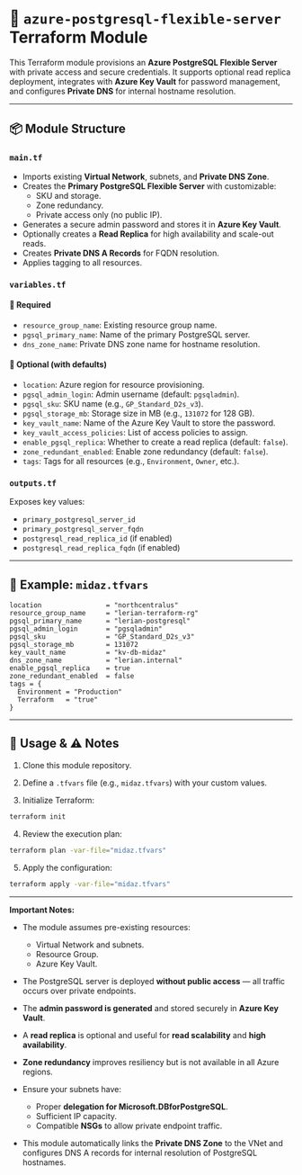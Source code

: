 # 🐘 `azure-postgresql-flexible-server` Terraform Module

This Terraform module provisions an **Azure PostgreSQL Flexible Server** with private access and secure credentials. It supports optional read replica deployment, integrates with **Azure Key Vault** for password management, and configures **Private DNS** for internal hostname resolution.

---

## 📦 Module Structure

### `main.tf`

- Imports existing **Virtual Network**, subnets, and **Private DNS Zone**.
- Creates the **Primary PostgreSQL Flexible Server** with customizable:
  - SKU and storage.
  - Zone redundancy.
  - Private access only (no public IP).
- Generates a secure admin password and stores it in **Azure Key Vault**.
- Optionally creates a **Read Replica** for high availability and scale-out reads.
- Creates **Private DNS A Records** for FQDN resolution.
- Applies tagging to all resources.

### `variables.tf`

#### 🔹 Required

- `resource_group_name`: Existing resource group name.
- `pgsql_primary_name`: Name of the primary PostgreSQL server.
- `dns_zone_name`: Private DNS zone name for hostname resolution.

#### 🔸 Optional (with defaults)

- `location`: Azure region for resource provisioning.
- `pgsql_admin_login`: Admin username (default: `pgsqladmin`).
- `pgsql_sku`: SKU name (e.g., `GP_Standard_D2s_v3`).
- `pgsql_storage_mb`: Storage size in MB (e.g., `131072` for 128 GB).
- `key_vault_name`: Name of the Azure Key Vault to store the password.
- `key_vault_access_policies`: List of access policies to assign.
- `enable_pgsql_replica`: Whether to create a read replica (default: `false`).
- `zone_redundant_enabled`: Enable zone redundancy (default: `false`).
- `tags`: Tags for all resources (e.g., `Environment`, `Owner`, etc.).

### `outputs.tf`

Exposes key values:

- `primary_postgresql_server_id`
- `primary_postgresql_server_fqdn`
- `postgresql_read_replica_id` (if enabled)
- `postgresql_read_replica_fqdn` (if enabled)

---

## 🧪 Example: `midaz.tfvars`

```hcl
location                = "northcentralus"
resource_group_name     = "lerian-terraform-rg"
pgsql_primary_name      = "lerian-postgresql"
pgsql_admin_login       = "pgsqladmin"
pgsql_sku               = "GP_Standard_D2s_v3"
pgsql_storage_mb        = 131072
key_vault_name          = "kv-db-midaz"
dns_zone_name           = "lerian.internal"
enable_pgsql_replica    = true
zone_redundant_enabled  = false
tags = {
  Environment = "Production"
  Terraform   = "true"
}
```

---

## 🚀 Usage & ⚠️ Notes

1. Clone this module repository.

2. Define a `.tfvars` file (e.g., `midaz.tfvars`) with your custom values.

3. Initialize Terraform:

```bash
terraform init
```

4. Review the execution plan:

```bash
terraform plan -var-file="midaz.tfvars"
```

5. Apply the configuration:

```bash
terraform apply -var-file="midaz.tfvars"
```

---

**Important Notes:**

- The module assumes pre-existing resources:
  - Virtual Network and subnets.
  - Resource Group.
  - Azure Key Vault.

- The PostgreSQL server is deployed **without public access** — all traffic occurs over private endpoints.

- The **admin password is generated** and stored securely in **Azure Key Vault**.

- A **read replica** is optional and useful for **read scalability** and **high availability**.

- **Zone redundancy** improves resiliency but is not available in all Azure regions.

- Ensure your subnets have:
  - Proper **delegation for Microsoft.DBforPostgreSQL**.
  - Sufficient IP capacity.
  - Compatible **NSGs** to allow private endpoint traffic.

- This module automatically links the **Private DNS Zone** to the VNet and configures DNS A records for internal resolution of PostgreSQL hostnames.
